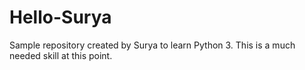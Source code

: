 # Hello-Surya
Sample repository created by Surya to learn Python 3. This is a much needed skill at this point.
